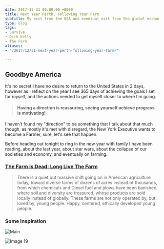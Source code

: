 ```yaml
---
date: 2017-12-31 00:00:00 +0000
title: Next Year Perth, Following Year Farm
subtitle: My exit from the USA and eventual exit from the global economy.
type: blog
tags:
- Survive
- Dirk Kelly
- The Farm
aliases:
- "/2017/12/31-next-year-perth-following-year-farm/"

---
```

## Goodbye America

It's no secret I have no desire to return to the United States in 2 days, however as I reflect on the year I see 365 days of achieving the goals I set for myself, and the actions needed to get myself closer to where I'm going.

> #### Having a direction is reassuring, seeing yourself achieve progress is motivating!

I haven't found my "direction" to be something that I talk about that much though, as mostly it's met with disregard, the New York Executive wants to become a Farmer, sure, let's see that happen.

Before heading out tonight to ring in the new year with family I have been reading, about the last year, about star wars, about the collapse of our societies and economy, and eventually on farming.

### [The Farm is Dead: Long Live The Farm](http://www.dailyimpact.net/2017/12/29/the-farm-is-dead-long-live-the-farm/)

> There is a quiet but massive shift going on in American agriculture today, toward diverse farms of dozens of acres instead of thousands, from which chemicals and Diesel fuel and plows have been banished, where soil and diversity are treasured, whose products are sold locally instead of globally. These farms are not only operated by, but loved by, young people. Happy, centered, ethically developed young people.

### Some Inspiration

![Main](/images/2017/12/realestate-125182358-main.jpg)

![Image 19](/images/2017/12/realestate-125182358-image19.jpg)
